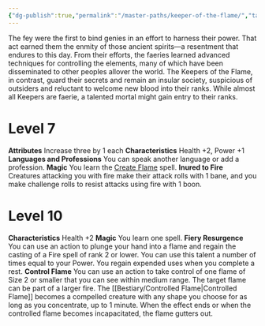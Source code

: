```yaml
---
{"dg-publish":true,"permalink":"/master-paths/keeper-of-the-flame/","tags":["Magic"]}
---
```


The fey were the first to bind genies in an effort to harness their power. That act earned them the enmity of those ancient spirits—a resentment that endures to this day. From their efforts, the faeries learned advanced techniques for controlling the elements, many of which have been disseminated to other peoples allover the world.
The Keepers of the Flame, in contrast, guard their secrets and remain an insular society, suspicious of outsiders and reluctant to welcome new blood into their ranks. While almost all Keepers are faerie, a talented mortal might gain entry to their ranks.
# Level 7
**Attributes** Increase three by 1 each
**Characteristics** Health +2, Power +1
**Languages and Professions** You can speak another language or add a profession.
**Magic** You learn the [Create Flame](https://sotdl-database.vercel.app/spells/fire/create-flame/) spell.
**Inured to Fire** Creatures attacking you with fire make their attack rolls with 1 bane, and you make challenge rolls to resist attacks using fire with 1 boon.
# Level 10
**Characteristics** Health +2
**Magic** You learn one spell.
**Fiery Resurgence** You can use an action to plunge your hand into a flame and regain the casting of a Fire spell of rank 2 or lower. You can use this talent a number of times equal to your Power. You regain expended uses when you complete a rest.
**Control Flame** You can use an action to take control of one flame of Size 2 or smaller that you can see within medium range. The target flame can be part of a larger fire. The [[Bestiary/Controlled Flame\|Controlled Flame]] becomes a compelled creature with any shape you choose for as long as you concentrate, up to 1 minute. When the effect ends or when the controlled flame becomes incapacitated, the flame gutters out.